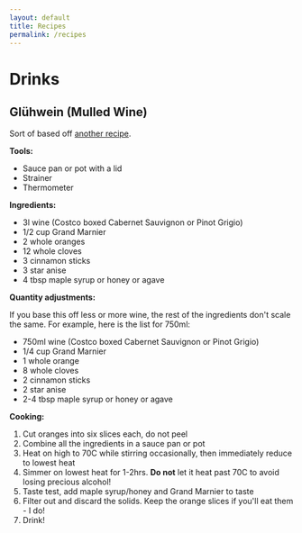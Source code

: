 ```yaml
---
layout: default
title: Recipes
permalink: /recipes
---
```


# Drinks

## Glühwein (Mulled Wine)

Sort of based off [another recipe](https://www.gimmesomeoven.com/mulled-wine-recipe/).

**Tools:**

- Sauce pan or pot with a lid
- Strainer
- Thermometer

**Ingredients:**

* 3l wine (Costco boxed Cabernet Sauvignon or Pinot Grigio)
* 1/2 cup Grand Marnier
* 2 whole oranges
* 12 whole cloves
* 3 cinnamon sticks
* 3 star anise
* 4 tbsp maple syrup or honey or agave

**Quantity adjustments:**

If you base this off less or more wine, the rest of the ingredients don't scale the same. For example, here is the list for 750ml:

* 750ml wine (Costco boxed Cabernet Sauvignon or Pinot Grigio)
* 1/4 cup Grand Marnier
* 1 whole orange
* 8 whole cloves
* 2 cinnamon sticks
* 2 star anise
* 2-4 tbsp maple syrup or honey or agave

**Cooking:**

1. Cut oranges into six slices each, do not peel
1. Combine all the ingredients in a sauce pan or pot
1. Heat on high to 70C while stirring occasionally, then immediately reduce to lowest heat
1. Simmer on lowest heat for 1-2hrs. **Do not** let it heat past 70C to avoid losing precious alcohol!
1. Taste test, add maple syrup/honey and Grand Marnier to taste
1. Filter out and discard the solids. Keep the orange slices if you'll eat them - I do!
1. Drink!
